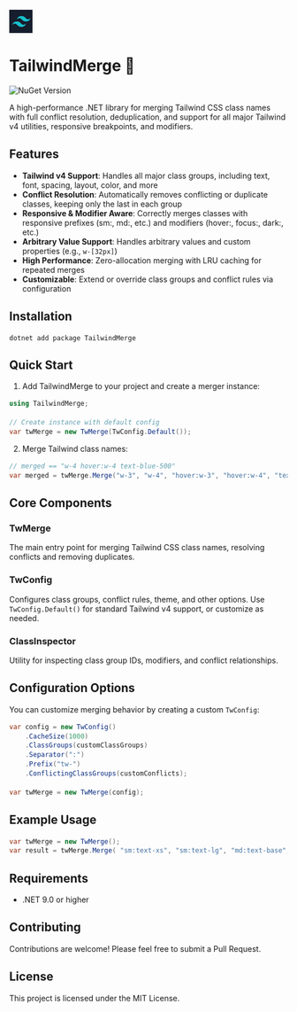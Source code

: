 ![TailwindMerge Logo](https://raw.githubusercontent.com/Zettersten/TailwindMerge/main/icon.png)


# TailwindMerge 🍃

![NuGet Version](https://img.shields.io/nuget/v/TwMerge)

A high-performance .NET library for merging Tailwind CSS class names with full conflict resolution, deduplication, and support for all major Tailwind v4 utilities, responsive breakpoints, and modifiers.

## Features

- **Tailwind v4 Support**: Handles all major class groups, including text, font, spacing, layout, color, and more
- **Conflict Resolution**: Automatically removes conflicting or duplicate classes, keeping only the last in each group
- **Responsive & Modifier Aware**: Correctly merges classes with responsive prefixes (sm:, md:, etc.) and modifiers (hover:, focus:, dark:, etc.)
- **Arbitrary Value Support**: Handles arbitrary values and custom properties (e.g., `w-[32px]`)
- **High Performance**: Zero-allocation merging with LRU caching for repeated merges
- **Customizable**: Extend or override class groups and conflict rules via configuration

## Installation

```
dotnet add package TailwindMerge
```

## Quick Start

1. Add TailwindMerge to your project and create a merger instance:

```csharp
using TailwindMerge;
 
// Create instance with default config
var twMerge = new TwMerge(TwConfig.Default()); 
```

2. Merge Tailwind class names:

```csharp
// merged == "w-4 hover:w-4 text-blue-500"
var merged = twMerge.Merge("w-3", "w-4", "hover:w-3", "hover:w-4", "text-red-500", "text-blue-500"); 
```

## Core Components

### TwMerge

The main entry point for merging Tailwind CSS class names, resolving conflicts and removing duplicates.

### TwConfig

Configures class groups, conflict rules, theme, and other options. Use `TwConfig.Default()` for standard Tailwind v4 support, or customize as needed.

### ClassInspector

Utility for inspecting class group IDs, modifiers, and conflict relationships.

## Configuration Options

You can customize merging behavior by creating a custom `TwConfig`:

```csharp
var config = new TwConfig()
    .CacheSize(1000)
    .ClassGroups(customClassGroups)
    .Separator(":")
    .Prefix("tw-")
    .ConflictingClassGroups(customConflicts);

var twMerge = new TwMerge(config);
```


## Example Usage

```csharp
var twMerge = new TwMerge();
var result = twMerge.Merge( "sm:text-xs", "sm:text-lg", "md:text-base", "md:text-xl", "p-2", "p-4", "hover:bg-red-500", "hover:bg-blue-500" ); // result == "sm:text-lg md:text-xl p-4 hover:bg-blue-500"
```

## Requirements

- .NET 9.0 or higher

## Contributing

Contributions are welcome! Please feel free to submit a Pull Request.

## License

This project is licensed under the MIT License.
